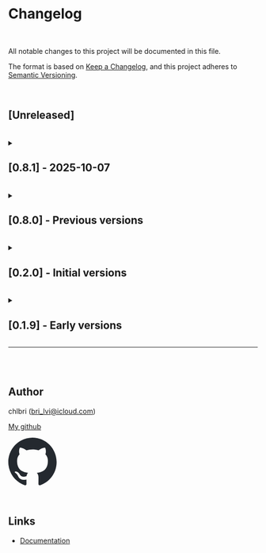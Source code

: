 # Changelog

<br/>

All notable changes to this project will be documented in this file.

The format is based on
[Keep a Changelog](https://keepachangelog.com/en/1.0.0/), and this project
adheres to [Semantic Versioning](https://semver.org/spec/v2.0.0.html).

<br/>

## [Unreleased]

<br/>

<details>

<summary>

## [0.8.1] - 2025-10-07

</summary>

### Fixed

- Updated state management in Interpreter and Machine classes for better
  default behavior

### Added

- GitHub Action for automating npm version bump

</details>

<br/>

<details>
<summary>

## [0.8.0] - Previous versions

</summary>

### Added

- `unFreeze` option to allow context mutation
- Full support for XState syntax
- Improved typings for guards
- Support for asynchronous tests
- Better handling of transitions without events
- Support for final states
- Parameterized actions
- Parameterized guards
- Entry and exit actions
- Transition actions

### Changed

- Full compliance with XState syntax
- Significant improvement in TypeScript typings
- Refactoring of the transition system
- Better context management with deep cloning
- Improved documentation

### Fixed

- Import issues
- Build errors in CI
- Context handling in the serve function
- Typing issues
- Infinite loops in some cases
- Remaining context management

</details>

<br/>

<details>
<summary>

## [0.2.0] - Initial versions

</summary>

### Added

- Initial implementation of the finite state machine
- Support for final states
- Initial state
- Transitions (object and string)
- Context
- Unit tests with Vitest
- Rollup configuration for build
- ESLint and Prettier configuration
- Husky for git hooks
- README documentation

### Main features

- ✅ Final states
- ✅ Initial state
- ✅ Transitions (object)
- ✅ Transitions (target string)
- ✅ Transitions without events
- ✅ Final states
- ✅ Context
- ✅ Entry actions
- ✅ Exit actions
- ✅ Transition actions
- ✅ Parameterized actions
- ✅ Transition guards
- ✅ Parameterized guards
- ❌ Deferred transitions (not supported)
- ❌ Nested states (not supported)
- ❌ Parallel states (not supported)
- ❌ Asynchronous (not supported)

</details>

<br/>

<details>
<summary>

## [0.1.9] - Early versions

</summary>

### Added

- Comprehensive tests for all functions
- Initial project configuration
- TypeScript support
- Build configuration
- Tests with Vitest

### Changed

- Improved test organization
- Updated package.json

### Fixed

- Function binding issues
- Node.JS namespace
- Serve context

</details>

---

<br/>
<br/>

## Author

chlbri (bri_lvi@icloud.com)

[My github](https://github.com/chlbri?tab=repositories)

[<svg width="98" height="96" xmlns="http://www.w3.org/2000/svg"><path fill-rule="evenodd" clip-rule="evenodd" d="M48.854 0C21.839 0 0 22 0 49.217c0 21.756 13.993 40.172 33.405 46.69 2.427.49 3.316-1.059 3.316-2.362 0-1.141-.08-5.052-.08-9.127-13.59 2.934-16.42-5.867-16.42-5.867-2.184-5.704-5.42-7.17-5.42-7.17-4.448-3.015.324-3.015.324-3.015 4.934.326 7.523 5.052 7.523 5.052 4.367 7.496 11.404 5.378 14.235 4.074.404-3.178 1.699-5.378 3.074-6.6-10.839-1.141-22.243-5.378-22.243-24.283 0-5.378 1.94-9.778 5.014-13.2-.485-1.222-2.184-6.275.486-13.038 0 0 4.125-1.304 13.426 5.052a46.97 46.97 0 0 1 12.214-1.63c4.125 0 8.33.571 12.213 1.63 9.302-6.356 13.427-5.052 13.427-5.052 2.67 6.763.97 11.816.485 13.038 3.155 3.422 5.015 7.822 5.015 13.2 0 18.905-11.404 23.06-22.324 24.283 1.78 1.548 3.316 4.481 3.316 9.126 0 6.6-.08 11.897-.08 13.526 0 1.304.89 2.853 3.316 2.364 19.412-6.52 33.405-24.935 33.405-46.691C97.707 22 75.788 0 48.854 0z" fill="#24292f"/></svg>](https://github.com/chlbri?tab=repositories)

<br/>

## Links

- [Documentation](https://github.com/chlbri/monadisk)
